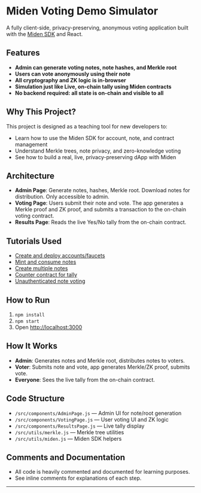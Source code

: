 # Miden Voting Demo Simulator

A fully client-side, privacy-preserving, anonymous voting application built with the [Miden SDK](https://github.com/0xMiden/miden-sdk) and React.

## Features
- **Admin can generate voting notes, note hashes, and Merkle root**
- **Users can vote anonymously using their note**
- **All cryptography and ZK logic is in-browser**
- **Simulation just like Live, on-chain tally using Miden contracts**
- **No backend required: all state is on-chain and visible to all**

## Why This Project?
This project is designed as a teaching tool for new developers to:
- Learn how to use the Miden SDK for account, note, and contract management
- Understand Merkle trees, note privacy, and zero-knowledge voting
- See how to build a real, live, privacy-preserving dApp with Miden

## Architecture
- **Admin Page**: Generate notes, hashes, Merkle root. Download notes for distribution. Only accessible to admin.
- **Voting Page**: Users submit their note and vote. The app generates a Merkle proof and ZK proof, and submits a transaction to the on-chain voting contract.
- **Results Page**: Reads the live Yes/No tally from the on-chain contract.

## Tutorials Used
- [Create and deploy accounts/faucets](https://0xmiden.github.io/miden-docs/imported/miden-tutorials/src/web-client/create_deploy_tutorial.html)
- [Mint and consume notes](https://0xmiden.github.io/miden-docs/imported/miden-tutorials/src/web-client/mint_consume_create_tutorial.html)
- [Create multiple notes](https://0xmiden.github.io/miden-docs/imported/miden-tutorials/src/web-client/creating_multiple_notes_tutorial.html)
- [Counter contract for tally](https://0xmiden.github.io/miden-docs/imported/miden-tutorials/src/web-client/counter_contract_tutorial.html)
- [Unauthenticated note voting](https://0xmiden.github.io/miden-docs/imported/miden-tutorials/src/web-client/unauthenticated_note_how_to.html)

## How to Run
1. `npm install`
2. `npm start`
3. Open [http://localhost:3000](http://localhost:3000)

## How It Works
- **Admin**: Generates notes and Merkle root, distributes notes to voters.
- **Voter**: Submits note and vote, app generates Merkle/ZK proof, submits vote.
- **Everyone**: Sees the live tally from the on-chain contract.

## Code Structure
- `/src/components/AdminPage.js` — Admin UI for note/root generation
- `/src/components/VotingPage.js` — User voting UI and ZK logic
- `/src/components/ResultsPage.js` — Live tally display
- `/src/utils/merkle.js` — Merkle tree utilities
- `/src/utils/miden.js` — Miden SDK helpers

## Comments and Documentation
- All code is heavily commented and documented for learning purposes.
- See inline comments for explanations of each step.

---
